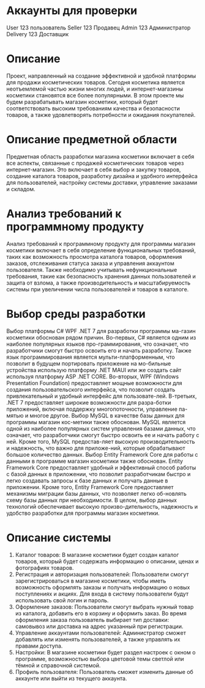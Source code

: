 # Аккаунты для проверки
User 123 пользователь
Seller 123 Продавец
Admin 123 Администратор
Delivery 123 Доставщик

# Описание

Проект, направленный на создание эффективной и удобной платформы для продажи косметических товаров. Сегодня косметика является неотъемлемой частью жизни многих людей, и интернет-магазины косметики становятся все более популярными. В этом проекте мы будем разрабатывать магазин косметики, который будет соответствовать высоким требованиям качества и безопасности товаров, а также удовлетворять потребности и ожидания покупателей. 

# Описание предметной области

Предметная область разработки магазина косметики включает в себя все аспекты, связанные с продажей косметических товаров через интернет-магазин. Это включает в себя выбор и закупку товаров, создание каталога товаров, разработку дизайна и удобного интерфейса для пользователей, настройку системы доставки, управление заказами и складом.

# Анализ требований к программному продукту

Анализ требований к программному продукту для программы магазин косметики включает в себя определение функциональных требований, таких как возможность просмотра каталога товаров, оформления заказов, отслеживания статуса заказа и управления аккаунтом пользователя. Также необходимо учитывать нефункциональные требования, такие как безопасность хранения данных пользователей и защита от взлома, а также производительность и масштабируемость системы при увеличении числа пользователей и товаров в каталоге.

# Выбор среды разработки

Выбор платформы C# WPF .NET 7 для разработки программы ма-газин косметики обоснован рядом причин. 
Во-первых, C# является одним из наиболее популярных языков про-граммирования, что означает, что разработчики смогут быстро освоить его и начать разработку. Также язык программирования является мульти-платформенным, что позволит в будущем портировать приложение на мо-бильные устройства использую платформу .NET MAUI или же создать сайт используя платформу ASP .NET CORE.
Во-вторых, WPF (Windows Presentation Foundation) предоставляет мощные возможности для создания пользовательского интерфейса, что позволит создать привлекательный и удобный интерфейс для пользовате-лей. 
В-третьих, .NET 7 предоставляет широкие возможности для разра-ботки приложений, включая поддержку многопоточности, управление па-мятью и многое другое. 
Выбор MySQL в качестве базы данных для программы магазин кос-метики также обоснован. MySQL является одной из наиболее популярных систем управления базами данных, что означает, что разработчики смогут быстро освоить ее и начать работу с ней. Кроме того, MySQL предостав-ляет высокую производительность и надежность, что важно для приложе-ний, которые обрабатывают большое количество данных. 
Выбор Entity Framework Core для работы с данными в программе магазин косметики также обоснован. Entity Framework Core предоставляет удобный и эффективный способ работы с базой данных в приложении, что позволит разработчикам быстро и легко создавать запросы к базе данных и получать данные в приложении. Кроме того, Entity Framework Core предоставляет механизмы миграции базы данных, что позволяет легко об-новлять схему базы данных при необходимости. 
В целом, выбор данных технологий обеспечивает высокую произво-дительность, надежность и удобство разработки для программы магазин косметики.

# Описание системы
1.	Каталог товаров: В магазине косметики будет создан каталог товаров, который будет содержать информацию о  описании, ценах и фотографиях товаров. 
2.	Регистрация и авторизация пользователей: Пользователи смогут зарегистрироваться в магазине косметики, чтобы иметь возможность оформлять заказы и получать информацию о новых поступлениях и акциях. Для входа в систему пользователи будут использовать свой логин и пароль. 
3.	Оформление заказов: Пользователи смогут выбрать нужный товар из каталога, добавить его в корзину и оформить заказ. Во время оформления заказа пользователь выбирает тип доставки: самовывоз или доставка на адрес указанный при регистрации.
4.	Управление аккаунтами пользователей: Администратор сможет добавлять или изменять пользователей, а также управлять их правами доступа. 
5.	Настройки: В магазине косметики будет раздел настроек с окном о программе, возможностью выбора цветовой темы светлой или тёмной и справочной системой.
6.	Профиль пользователя: Пользователь сможет изменить данные об аккаунте или выйти из текущего аккаунта.


